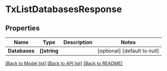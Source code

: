 # TxListDatabasesResponse

## Properties
Name | Type | Description | Notes
------------ | ------------- | ------------- | -------------
**Databases** | **[]string** |  | [optional] [default to null]

[[Back to Model list]](../README.md#documentation-for-models) [[Back to API list]](../README.md#documentation-for-api-endpoints) [[Back to README]](../README.md)

